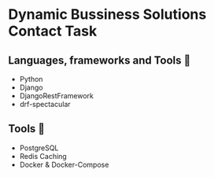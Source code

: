 # Dynamic Bussiness Solutions Contact Task

## Languages, frameworks and Tools 📑
 - Python
 - Django
 - DjangoRestFramework
 - drf-spectacular

## Tools 🔎
 - PostgreSQL
 - Redis Caching
 - Docker & Docker-Compose

